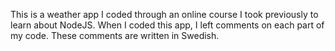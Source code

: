 This is a weather app I coded through an online course I took previously to learn about NodeJS.
When I coded this app, I left comments on each part of my code. These comments are written in Swedish.
